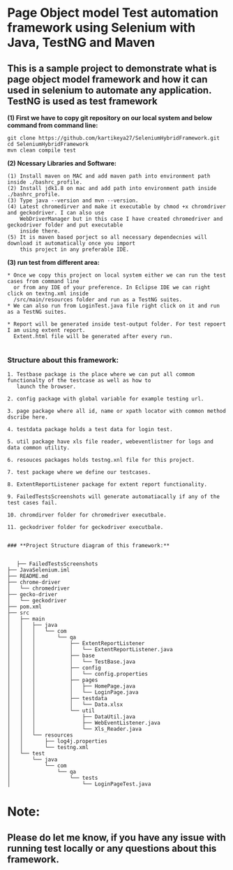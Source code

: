 # **Page Object model Test automation framework using Selenium with Java, TestNG and Maven** 

## **This is a sample project to demonstrate what is page object model framework and how it can used in selenium to automate any application. TestNG is used as test framework**

**(1) First we have to copy git repository on our local system and below command from command line:**

```
git clone https://github.com/kartikeya27/SeleniumHybridFramework.git
cd SeleniumHybridFramework
mvn clean compile test

```
**(2) Ncessary Libraries and Software:** 

```
(1) Install maven on MAC and add maven path into environment path inside ./bashrc_profile.
(2) Install jdk1.8 on mac and add path into environment path inside ./bashrc_profile.
(3) Type java --version and mvn --version.
(4) Latest chromedirver and make it executable by chmod +x chromdriver and geckodriver. I can also use
    WebDriverManager but in this case I have created chromedriver and geckodriver folder and put executable
    inside there.
(5) It is maven based porject so all necessary dependecnies will download it automatically once you import
    this project in any preferable IDE.

```
**(3) run test from different area:** 
```
* Once we copy this project on local system either we can run the test cases from command line 
  or from any IDE of your preference. In Eclipse IDE we can right click on textng.xml inside 
  /src/main/resources folder and run as a TestNG suites.
* We can also run from LoginTest.java file right click on it and run as a TestNG suites.

* Report will be generated inside test-output folder. For test repoert I am using extent report.
  Extent.html file will be generated after every run.


```
### **Structure about this framework:**
```
1. Testbase package is the place where we can put all commom functionalty of the testcase as well as how to 
   launch the browser.

2. config package with global variable for example testing url.

3. page package where all id, name or xpath locator with common method dscribe here.

4. testdata package holds a test data for login test.

5. util package have xls file reader, webeventlistner for logs and data common utility.

6. resouces packages holds testng.xnl file for this project.

7. test package where we define our testcases.

8. ExtentReportListener package for extent report functionality.

9. FailedTestsScreenshots will generate automatiacally if any of the test cases fail.

10. chromdirver folder for chromedriver executbale.

11. geckodriver folder for geckodriver executbale.
 
``` 

``` 
### **Project Structure diagram of this framework:**   

   
   ├── FailedTestsScreenshots
├── JavaSelenium.iml
├── README.md
├── chrome-driver
│   └── chromedriver
├── gecko-driver
│   └── geckodriver
├── pom.xml
├── src
│   ├── main
│   │   ├── java
│   │   │   └── com
│   │   │       └── qa
│   │   │           ├── ExtentReportListener
│   │   │           │   └── ExtentReportListener.java
│   │   │           ├── base
│   │   │           │   └── TestBase.java
│   │   │           ├── config
│   │   │           │   └── config.properties
│   │   │           ├── pages
│   │   │           │   ├── HomePage.java
│   │   │           │   └── LoginPage.java
│   │   │           ├── testdata
│   │   │           │   └── Data.xlsx
│   │   │           └── util
│   │   │               ├── DataUtil.java
│   │   │               ├── WebEventListener.java
│   │   │               └── Xls_Reader.java
│   │   └── resources
│   │       ├── log4j.properties
│   │       └── testng.xml
│   └── test
│       └── java
│           └── com
│               └── qa
│                   └── tests
│                       └── LoginPageTest.java

``` 
# **Note:**
## **Please do let me know, if you have any issue with running test locally or any questions about this framework.**








